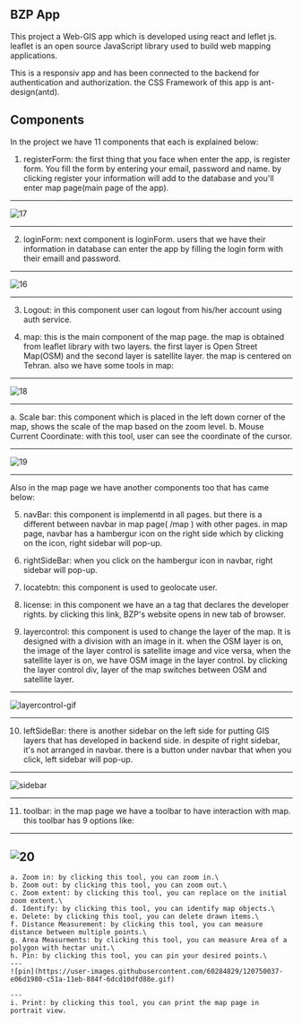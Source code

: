 ## BZP App

This project a Web-GIS app which is developed using react and leflet js.
leaflet is an open source JavaScript library used to build web mapping applications.

This is a responsiv app and has been connected to the backend for authentication and authorization. the CSS Framework of this app is ant-design(antd).

## Components

In the project we have 11 components that each is explained below:

1. registerForm: the first thing that you face when enter the app, is register form. You fill the form by entering your email, password and name. by clicking register your information will add to the database and you'll enter map page(main page of the app).
---
![17](https://user-images.githubusercontent.com/60284829/120749783-69378580-c51a-11eb-83a7-c3564e9c0618.JPG)

---
2. loginForm: next component is loginForm. users that we have their information in database can enter the app by filling the login form with their emaill and password.
---
![16](https://user-images.githubusercontent.com/60284829/120749818-7b192880-c51a-11eb-854f-53f587079237.JPG)

---
3. Logout: in this component user can logout from his/her account using auth service.

4. map: this is the main component of the map page. the map is obtained from leaflet library with two layers. the first layer is Open Street Map(OSM) and the second layer is satellite layer. the map is centered on Tehran. also we have some tools in map:

---
![18](https://user-images.githubusercontent.com/60284829/120749864-91bf7f80-c51a-11eb-8dc5-9b5367d9482d.JPG)

---
   a. Scale bar: this component which is placed in the left down corner of the map, shows the scale of the map based on the zoom level.
   b. Mouse Current Coordinate: with this tool, user can see the coordinate of the cursor.
   
   ---
   ![19](https://user-images.githubusercontent.com/60284829/120749940-b0be1180-c51a-11eb-83a2-93a76ce8339c.JPG)

   ---

Also in the map page we have another components too that has came below:

5. navBar: this component is implementd in all pages. but there is a different between navbar in map page( /map ) with other pages. in map page, navbar has a hambergur icon on the right side which by clicking on the icon, right sidebar will pop-up.

6. rightSideBar: when you click on the hambergur icon in navbar, right sidebar will pop-up.

7. locatebtn: this component is used to geolocate user.

8. license: in this component we have an a tag that declares the developer rights. by clicking this link, BZP's website opens in new tab of browser.

9. layercontrol: this component is used to change the layer of the map. It is designed with a division with an image in it. when the OSM layer is on, the image of the layer control is satellite image and vice versa, when the satellite layer is on, we have OSM image in the layer control. by clicking the layer control div, layer of the map switches between OSM and satellite layer.
---
![layercontrol-gif](https://user-images.githubusercontent.com/60284829/120750248-49549180-c51b-11eb-949f-3e4d959ffbee.gif)

---
10. leftSideBar: there is another sidebar on the left side for putting GIS layers that has developed in backend side. in despite of right sidebar, it's not arranged in navbar. there is a button under navbar that when you click, left sidebar will pop-up.

---
![sidebar](https://user-images.githubusercontent.com/60284829/120750119-0eeaf480-c51b-11eb-9012-e92e24714b09.gif)

---

11. toolbar: in the map page we have a toolbar to have interaction with map. this toolbar has 9 options like:
---
![20](https://user-images.githubusercontent.com/60284829/120749981-c6333b80-c51a-11eb-986d-c26d621471c3.JPG)
---
    a. Zoom in: by clicking this tool, you can zoom in.\
    b. Zoom out: by clicking this tool, you can zoom out.\
    c. Zoom extent: by clicking this tool, you can replace on the initial zoom extent.\
    d. Identify: by clicking this tool, you can identify map objects.\
    e. Delete: by clicking this tool, you can delete drawn items.\
    f. Distance Measurement: by clicking this tool, you can measure distance between multiple points.\
    g. Area Measurments: by clicking this tool, you can measure Area of a polygon with hectar unit.\
    h. Pin: by clicking this tool, you can pin your desired points.\
    ---
    ![pin](https://user-images.githubusercontent.com/60284829/120750037-e06d1980-c51a-11eb-884f-6dcd10dfd88e.gif)

    ---
    i. Print: by clicking this tool, you can print the map page in portrait view.
